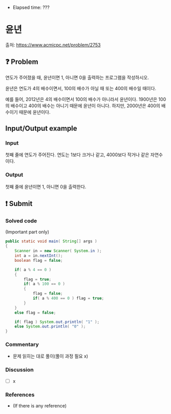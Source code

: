 - Elapsed time: ???

# 윤년
출처: https://www.acmicpc.net/problem/2753

## :question: Problem
연도가 주어졌을 때, 윤년이면 1, 아니면 0을 출력하는 프로그램을 작성하시오.

윤년은 연도가 4의 배수이면서, 100의 배수가 아닐 때 또는 400의 배수일 때이다.

예를 들어, 2012년은 4의 배수이면서 100의 배수가 아니라서 윤년이다. 1900년은 100의 배수이고 400의 배수는 아니기 때문에 윤년이 아니다. 하지만, 2000년은 400의 배수이기 때문에 윤년이다.

## Input/Output example
### Input
첫째 줄에 연도가 주어진다. 연도는 1보다 크거나 같고, 4000보다 작거나 같은 자연수이다.

### Output
첫째 줄에 윤년이면 1, 아니면 0을 출력한다.

## :exclamation: Submit
### Solved code
(Important part only)
``` java
public static void main( String[] args )
{
    Scanner in = new Scanner( System.in );
    int a = in.nextInt();
    boolean flag = false;

    if( a % 4 == 0 )
    {
        flag = true;
        if( a % 100 == 0 )
        {
            flag = false;
            if( a % 400 == 0 ) flag = true;
        }
    }
    else flag = false;

    if( flag ) System.out.println( "1" );
    else System.out.println( "0" );
}
```

### Commentary
- 문제 읽히는 대로 풀이(풀이 과정 필요 x)

### Discussion
- [ ] x

### References
- (If there is any reference)